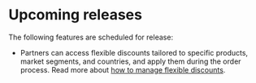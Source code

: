 # Upcoming releases

The following features are scheduled for release:

- Partners can access flexible discounts tailored to specific products, market segments, and countries, and apply them during the order process. Read more about [how to manage flexible discounts](../flex_promo/index.md).
